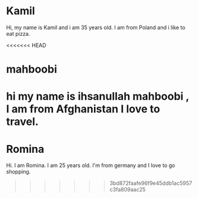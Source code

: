 

# Kamil
Hi, my name is Kamil and i am 35 years old. I am from Poland and i like to eat pizza.

<<<<<<< HEAD
# mahboobi

hi my name is ihsanullah mahboobi , I am from Afghanistan  I love to travel.
=======
# Romina
Hi. I am Romina. I am 25 years old. I'm from germany and I love to go shopping.
>>>>>>> 3bd872faafe96f9e45ddb1ac5957c3fa809aac25

